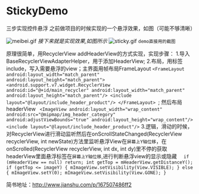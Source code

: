 # StickyDemo
三步实现控件悬浮
之前做项目的时候实现的一个悬浮效果，如图（可能不够清晰）

![meibei.gif](http://upload-images.jianshu.io/upload_images/1216032-05d8f2b54825f593.gif?imageMogr2/auto-orient/strip)
*接下来就是实现效果,如图所示*
![sticky.gif](http://upload-images.jianshu.io/upload_images/1216032-ffe9839fa6ec0c84.gif?imageMogr2/auto-orient/strip)
`demo直接用的截图`

原理很简单，用RecyclerView addHeaderView的方式实现，实现步骤：
1.导入BaseRecyclerViewAdapterHelper，用于添加HeaderView;
2.布局，用标签include，写入需要悬浮的view；主界面用帧布局FrameLayout
`<FrameLayout
       android:layout_width="match_parent"
       android:layout_height="match_parent">
       <android.support.v7.widget.RecyclerView
           android:id="@+id/main_recycler"
           android:layout_width="match_parent"
           android:layout_height="match_parent"/>
    <include layout="@layout/include_header_product"/>
   </FrameLayout> `;
然后布局headerView
` <ImageView
        android:layout_width="wrap_content"
        android:src="@mipmap/img_header_category"
        android:adjustViewBounds="true"
        android:layout_height="wrap_content"/>
    <include layout="@layout/include_header_product"/>`
3.逻辑，滑动的时候，对RecyclerView进行滑动监听然后在onScrollStateChanged(RecyclerView recyclerView, int newState)方法里监听悬浮View在``屏幕上Y轴位移``，在onScrolled(RecyclerView recyclerView, int dx, int dy)里不停的获取headerView里面悬浮标签在``屏幕上Y轴位移``,进行判断悬浮view的显示或隐藏
`  if (mHeaderView == null) return;
                int getTop = mHeaderView.getDistanceY();
                if (getTop <= imageY) {
                    mImageView.setVisibility(View.VISIBLE);
                } else {
                    mImageView.setY(0);
                    mImageView.setVisibility(View.GONE);
                }`


简书地址：http://www.jianshu.com/p/167507486ff2
